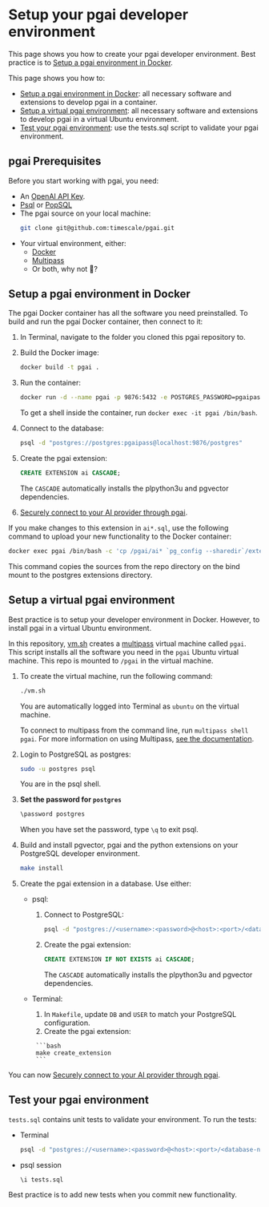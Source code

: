 # Setup your pgai developer environment

This page shows you how to create your pgai developer environment. Best practice is to
[Setup a pgai environment in Docker](#setup-a-pgai-environment-in-docker). 

This page shows you how to:

- [Setup a pgai environment in Docker](#setup-a-pgai-environment-in-docker): all necessary software and extensions to 
  develop pgai in a container.
- [Setup a virtual pgai environment](#setup-a-virtual-pgai-environment): all necessary software and extensions to 
  develop pgai in a virtual Ubuntu environment.   
- [Test your pgai environment](#test-your-pgai-environment): use the tests.sql script to validate your pgai environment.

## pgai Prerequisites

Before you start working with pgai, you need:

* An [OpenAI API Key](https://platform.openai.com/api-keys).
* [Psql](https://www.timescale.com/blog/how-to-install-psql-on-mac-ubuntu-debian-windows/) or [PopSQL](https://docs.timescale.com/use-timescale/latest/popsql/)
* The pgai source on your local machine:
   ```bash
   git clone git@github.com:timescale/pgai.git
   ```
* Your virtual environment, either:
    * [Docker](https://docs.docker.com/get-docker/)
    * [Multipass](https://multipass.run/)
    * Or both, why not :metal:? 

## Setup a pgai environment in Docker

The pgai Docker container has all the software you need preinstalled. To build and run the
pgai Docker container, then connect to it:


1. In Terminal, navigate to the folder you cloned this pgai repository to.

1. Build the Docker image:

   ```bash
   docker build -t pgai .
   ```

1. Run the container:

    ```bash
    docker run -d --name pgai -p 9876:5432 -e POSTGRES_PASSWORD=pgaipass --mount type=bind,src=`pwd`,dst=/pgai pgai
    ```
   To get a shell inside the container, run
   `docker exec -it pgai /bin/bash`.

1. Connect to the database:

    ```bash
    psql -d "postgres://postgres:pgaipass@localhost:9876/postgres"
    ```

1. Create the pgai extension:

    ```sql
    CREATE EXTENSION ai CASCADE;
    ```
   The `CASCADE` automatically installs the plpython3u and pgvector dependencies.
1. [Securely connect to your AI provider through pgai](./README.md#securely-connect-to-your-ai-provider-through-pgai).

If you make changes to this extension in `ai*.sql`, use the following command to upload
your new functionality to the Docker container:

```bash
docker exec pgai /bin/bash -c 'cp /pgai/ai* `pg_config --sharedir`/extension/'
```

This command copies the sources from the repo directory on the bind mount to
the postgres extensions directory.


## Setup a virtual pgai environment

Best practice is to setup your developer environment in Docker. However, to install pgai in a virtual
Ubuntu environment.

In this repository, [vm.sh](./vm.sh) creates a [multipass](https://multipass.run/) virtual machine called `pgai`. This script
installs all the software you need in the `pgai` Ubuntu virtual
machine. This repo is mounted to `/pgai` in the virtual machine.

1. To create the virtual machine, run the following command:

    ```bash
    ./vm.sh
    ```

   You are automatically logged into Terminal as `ubuntu` on the virtual machine. 
   
   To connect to multipass from the command line, run `multipass shell pgai`. For more information 
   on using Multipass, [see the documentation](https://multipass.run/docs/use-an-instance).

1. Login to PostgreSQL as postgres:

    ```bash
    sudo -u postgres psql
    ```
    You are in the psql shell.

1. **Set the password for `postgres`**

    ```bash
    \password postgres
    ```

   When you have set the password, type `\q` to exit psql.

1. Build and install pgvector, pgai and the python extensions on your PostgreSQL developer
   environment.

    ```bash
    make install
    ```

1. Create the pgai extension in a database. Use either:

    - psql:
        1. Connect to PostgreSQL:
           ```bash
           psql -d "postgres://<username>:<password>@<host>:<port>/<database-name>"
           ```

        1. Create the pgai extension:

            ```sql
            CREATE EXTENSION IF NOT EXISTS ai CASCADE;
            ```

           The `CASCADE` automatically installs the plpython3u and pgvector dependencies.

    - Terminal:
        1. In `Makefile`, update `DB` and `USER` to match your PostgreSQL configuration.
        1.  Create the pgai extension:

           ```bash
           make create_extension
           ```


You can now [Securely connect to your AI provider through pgai](./README.md#securely-connect-to-your-ai-provider-through-pgai).

## Test your pgai environment

`tests.sql` contains unit tests to validate your environment. To run the tests:

- Terminal
    ```bash
    psql -d "postgres://<username>:<password>@<host>:<port>/<database-name>" -v OPENAI_API_KEY=$OPENAI_API_KEY -f tests.sql
    ```

- psql session

    ```sql
    \i tests.sql
    ```

Best practice is to add new tests when you commit new functionality.


